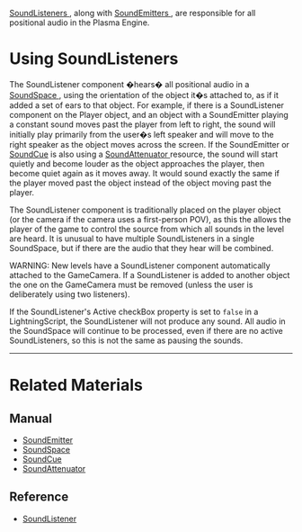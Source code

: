 [ SoundListeners ](https://github.com/PlasmaEngine/PlasmaDocs/blob/master/code_reference/class_reference/soundlistener.markdown), along with [SoundEmitters ](https://plasmaengine.github.io/PlasmaDocs/Manual/plasmamanual/audio/soundemitter.markdown), are responsible for all positional audio in the Plasma Engine.

 # Using SoundListeners

The SoundListener component �hears� all positional audio in a [SoundSpace ](https://github.PlasmaEngine/PlasmaDocsocs/blob/master/plasma_editor_documentation/plasmamanual/audio/soundspace.markdown), using the orientation of the object it�s attached to, as if it added a set of ears to that object. For example, if there is a SoundListener component on the Player object, and an object with a SoundEmitter playing a constant sound moves past the player from left to right, the sound will initially play primarily from the user�s left speaker and will move to the right speaker as the object moves across the screen. If the SoundEmitter or [SoundCue](https://gitPlasmaEngine/PlasmaDocseroDocs/blob/master/plasma_editor_documentation/plasmamanual/audio/soundcue.markdown) is also using a [SoundAttenuator ](https://gitPlasmaEngine/PlasmaDocseroDocs/blob/master/plasma_editor_documentation/plasmamanual/audio/soundattenuator.markdown) resource, the sound will start quietly and become louder as the object approaches the player, then become quiet again as it moves away. It would sound exactly the same if the player moved past the object instead of the object moving past the player.

The SoundListener component is traditionally placed on the player object (or the camera if the camera uses a first-person POV), as this the allows the player of the game to control the source from which all sounds in the level are heard. It is unusual to have multiple SoundListeners in a single SoundSpace, but if there are the audio that they hear will be combined.

WARNING: New levels have a SoundListener component automatically attached to the GameCamera. If a SoundListener is added to another object the one on the GameCamera must be removed (unless the user is deliberately using two listeners).

If the SoundListener's Active checkBox property is set to `false` in a LightningScript, the SoundListener will not produce any sound. All audio in the SoundSpace will continue to be processed, even if there are no active SoundListeners, so this is not the same as pausing the sounds. 

---
 # Related Materials

 ## Manual

- [SoundEmitter ](https://plasmaengine.github.io/PlasmaDocs/Manual/plasmamanual/audio/soundemitter.markdown)
- [SoundSpace ](https://plasmaengine.github.io/PlasmaDocs/Manual/plasmamanual/audio/soundspace.markdown)
- [SoundCue ](https://plasmaengine.github.io/PlasmaDocs/Manual/plasmamanual/audio/soundcue.markdown)
- [SoundAttenuator ](https://plasmaengine.github.io/PlasmaDocs/Manual/plasmamanual/audio/soundattenuator.markdown)

 ## Reference

- [ SoundListener ](https://github.com/PlasmaEngine/PlasmaDocs/blob/master/code_reference/class_reference/soundlistener.markdown) 

 